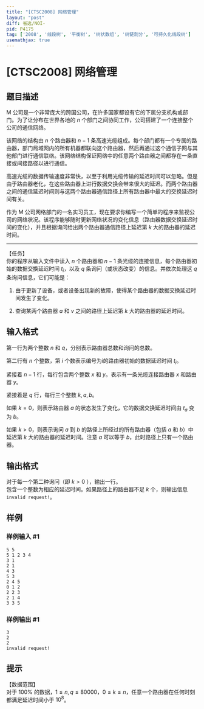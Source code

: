 ```yaml
---
title: "[CTSC2008] 网络管理"
layout: "post"
diff: 省选/NOI-
pid: P4175
tag: ['2008', '线段树', '平衡树', '树状数组', '树链剖分', '可持久化线段树']
usemathjax: true
---
```


# [CTSC2008] 网络管理
## 题目描述

M 公司是一个非常庞大的跨国公司，在许多国家都设有它的下属分支机构或部门。为了让分布在世界各地的 $n$ 个部门之间协同工作，公司搭建了一个连接整个公司的通信网络。  

该网络的结构由 $n$ 个路由器和 $n-1$ 条高速光缆组成。每个部门都有一个专属的路由器，部门局域网内的所有机器都联向这个路由器，然后再通过这个通信子网与其他部门进行通信联络。该网络结构保证网络中的任意两个路由器之间都存在一条直接或间接路径以进行通信。   

高速光缆的数据传输速度非常快，以至于利用光缆传输的延迟时间可以忽略。但是由于路由器老化，在这些路由器上进行数据交换会带来很大的延迟。而两个路由器之间的通信延迟时间则与这两个路由器通信路径上所有路由器中最大的交换延迟时间有关。  

作为 M 公司网络部门的一名实习员工，现在要求你编写一个简单的程序来监视公司的网络状况。该程序能够随时更新网络状况的变化信息（路由器数据交换延迟时间的变化），并且根据询问给出两个路由器通信路径上延迟第 $k$ 大的路由器的延迟时间。
****
【任务】   
你的程序从输入文件中读入 $n$ 个路由器和 $n-1$ 条光缆的连接信息，每个路由器初始的数据交换延迟时间 $t_i$，以及 $q$ 条询问（或状态改变）的信息。并依次处理这 $q$ 条询问信息，它们可能是：

1. 由于更新了设备，或者设备出现新的故障，使得某个路由器的数据交换延迟时间发生了变化。

2. 查询某两个路由器 $a$ 和 $v$ 之间的路径上延迟第 $k$ 大的路由器的延迟时间。

## 输入格式

第一行为两个整数 $n$ 和 $q$，分别表示路由器总数和询问的总数。

第二行有 $n$ 个整数，第 $i$ 个数表示编号为i的路由器初始的数据延迟时间 $t_i$。

紧接着 $n-1$ 行，每行包含两个整数 $x$ 和 $y$。表示有一条光缆连接路由器 $x$ 和路由器 $y$。

紧接着是 $q$ 行，每行三个整数 $k,a,b$。

如果 $k=0$，则表示路由器 $a$ 的状态发生了变化，它的数据交换延迟时间由 $t_a$ 变为 $b$。

如果 $k>0$，则表示询问 $a$ 到 $b$ 的路径上所经过的所有路由器（包括 $a$ 和 $b$）中延迟第 $k$ 大的路由器的延迟时间。注意 $a$ 可以等于 $b$，此时路径上只有一个路由器。

## 输出格式

对于每一个第二种询问（即 $k>0$ ），输出一行。  
包含一个整数为相应的延迟时间。如果路径上的路由器不足 $k$ 个，则输出信息 `invalid request!`。

## 样例

### 样例输入 #1
```
5 5
5 1 2 3 4
3 1
2 1
4 3
5 3
2 4 5
0 1 2
2 2 3
2 1 4
3 3 5
```
### 样例输出 #1
```
3
2
2
invalid request!
```
## 提示

【数据范围】  
对于 $100\%$ 的数据，$1\le n,q \le 80000$，$0 \le k \le n$，任意一个路由器在任何时刻都满足延迟时间小于 $10^8$。


